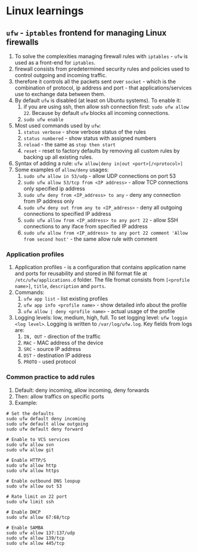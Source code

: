 # Linux learnings
## `ufw` - `iptables` frontend for managing Linux firewalls
1. To solve the complexities managing firewall rules with `iptables` - `ufw` is used as a front-end for `iptables`.
2. firewall consists from predetermined security rules and policies used to control outgoing and incoming traffic.
3. therefore it controls all the packets sent over `socket` - which is the combination of protocol, ip address and port - that applications/services use to exchange data between them.
4. By default `ufw` is disabled (at least on Ubuntu systems). To enable it:
    1. if you are using ssh, then allow ssh connection first: `sudo ufw allow 22`. Because by default `ufw` blocks all incoming connections.
    2. `sudo ufw enable`
5. Most used commands used by `ufw`:
    1. `status verbose` - show verbose status of the rules
    2. `status numbered` - show status with assigned numbers
    3. `reload` - the same as `stop then start`
    4. `reset` - reset to factory defaults by removing all custom rules by backing up all existing rules.
6. Syntax of adding a rule: `ufw allow|deny in|out <port>[/<protocol>]`
7. Some examples of `allow/deny` usages:
    1. `sudo ufw allow in 53/udp` - allow UDP connections on port 53
    2. `sudo ufw allow 53/tcp from <IP address>` - allow TCP connections only specified ip address
    3. `sudo ufw deny from <IP_address> to any` - deny any connection from IP address only
    4. `sudo ufw deny out from any to <IP_address>` - deny all outgoing connections to specified IP address
    5. `sudo ufw allow from <IP_address> to any port 22` - allow SSH connections to any iface from specified IP address
    6. `sudo ufw allow from <IP_address> to any port 22 comment 'Allow from second host'` - the same allow rule with comment

### Application profiles
1. Application profiles - is a configuration that contains application name and ports for reusability and stored in INI format file at `/etc/ufw/applications.d` folder. The file fromat consists from `[<profile name>]`, `title`, `description` and `ports`.
2. Commands:
    1. `ufw app list` - list existing profiles
    2. `ufw app info <profile name>` - show detailed info about the profile
    3. `ufw allow | deny <profile name>` - actual usage of the profile
3. Logging levels: low, medium, high, full. To set logging level: `ufw loggin <log level>`. Logging is written to `/var/log/ufw.log`. Key fields from logs are:
    1. `IN, OUT` - direction of the traffic
    2. `MAC` - MAC address of the device
    3. `SRC` - source IP address
    4. `DST` - destination IP address
    5. `PROTO` - used protocol

### Common practice to add rules
1. Default: deny incoming, allow incoming, deny forwards
2. Then: allow traffics on specific ports
3. Example:
```
# Set the defaults
sudo ufw default deny incoming
sudo ufw default allow outgoing
sudo ufw default deny forward

# Enable to VCS services
sudo ufw allow svn
sudo ufw allow git

# Enable HTTP/S
sudo ufw allow http
sudo ufw allow https

# Enable outbound DNS loopup
sudo ufw allow out 53

# Rate limit on 22 port
sudo ufw limit ssh

# Enable DHCP
sudo ufw allow 67:68/tcp

# Enable SAMBA
sudo ufw allow 137:137/udp
sudo ufw allow 139/tcp
sudo ufw allow 445/tcp
```
